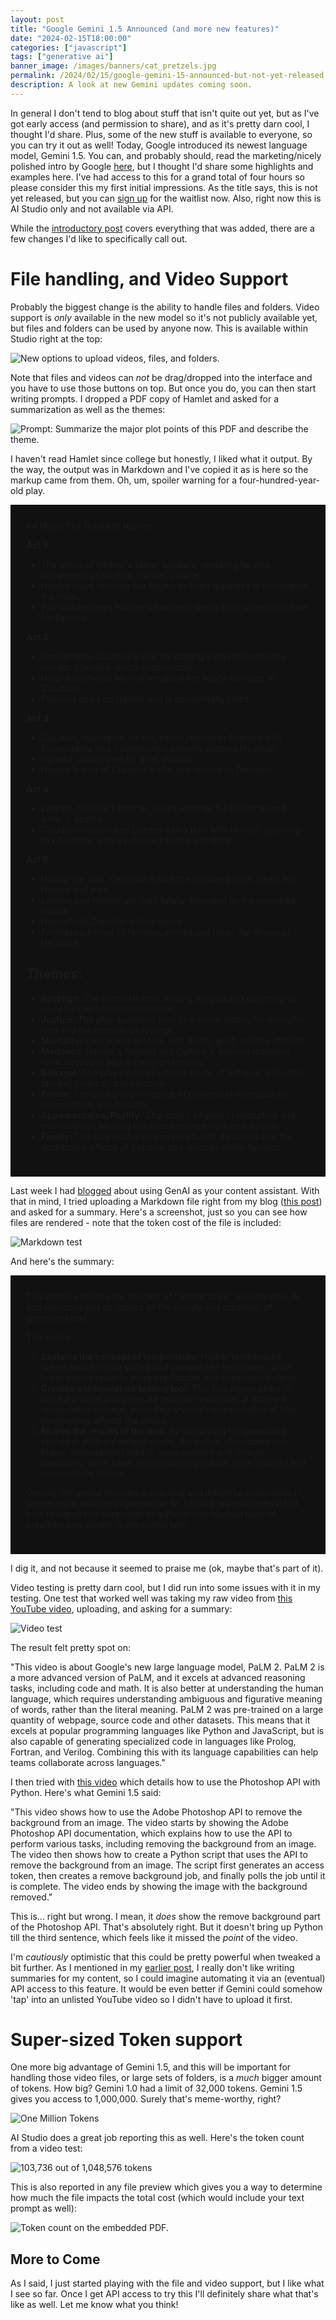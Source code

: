 ```yaml
---
layout: post
title: "Google Gemini 1.5 Announced (and more new features)"
date: "2024-02-15T18:00:00"
categories: ["javascript"]
tags: ["generative ai"]
banner_image: /images/banners/cat_pretzels.jpg
permalink: /2024/02/15/google-gemini-15-announced-but-not-yet-released
description: A look at new Gemini updates coming soon.
---
```


In general I don't tend to blog about stuff that isn't quite out yet, but as I've got early access (and permission to share), and as it's pretty darn cool, I thought I'd share. Plus, some of the new stuff is available to everyone, so you can try it out as well! Today, Google introduced its newest language model, Gemini 1.5. You can, and probably should, read the marketing/nicely polished intro by Google [here](https://blog.google/technology/ai/google-gemini-next-generation-model-february-2024/), but I thought I'd share some highlights and examples here. I've had access to this for a grand total of four hours so please consider this my first initial impressions. As the title says, this is not yet released, but you can [sign up](https://aistudio.google.com/app/waitlist/97445851) for the waitlist now. Also, right now this is AI Studio only and not available via API. 

While the [introductory post](https://blog.google/technology/ai/google-gemini-next-generation-model-february-2024/) covers everything that was added, there are a few changes I'd like to specifically call out.

# File handling, and Video Support

Probably the biggest change is the ability to handle files and folders. Video support is *only* available in the new model so it's not publicly available yet, but files and folders can be used by anyone now. This is available within Studio right at the top:

<p>
<img src="https://static.raymondcamden.com/images/2024/02/gem1.jpg" alt="New options to upload videos, files, and folders." class="imgborder imgcenter" loading="lazy">
</p>

Note that files and videos can *not* be drag/dropped into the interface and you have to use those buttons on top. But once you do, you can then start writing prompts. I dropped a PDF copy of Hamlet and asked for a summarization as well as the themes:

<p>
<img src="https://static.raymondcamden.com/images/2024/02/gem2.jpg" alt="Prompt: Summarize the major plot points of this PDF and describe the theme." class="imgborder imgcenter" loading="lazy">
</p>

I haven't read Hamlet since college but honestly, I liked what it output. By the way, the output was in Markdown and I've copied it as is here so the markup came from them. Oh, um, spoiler warning for a four-hundred-year-old play.

<div style="background-color: #111111; padding: 25px">
## Major Plot Points of Hamlet:

**Act 1:**
* The ghost of Hamlet's father appears, revealing he was murdered by Claudius, Hamlet's uncle.
* Hamlet vows revenge but begins to feign madness to investigate the truth.
* Polonius believes Hamlet's madness stems from unrequited love for Ophelia.

**Act 2:**
* Hamlet tests Claudius's guilt by staging a play mirroring the murder. Claudius reacts suspiciously.
* Hamlet confronts his mother about her hasty marriage to Claudius.
* Polonius spies on Hamlet and is accidentally killed.

**Act 3:**
* Claudius, fearing for his life, sends Hamlet to England with Rosencrantz and Guildenstern, secretly plotting his death.
* Ophelia, driven mad by grief, drowns.
* Hamlet learns of Claudius's plot and returns to Denmark.

**Act 4:**
* Laertes, Ophelia's brother, seeks revenge for his father and sister's deaths.
* Claudius manipulates Laertes into a duel with Hamlet, planning to kill Hamlet with a poisoned sword and drink.

**Act 5:**
* During the duel, Gertrude drinks the poisoned wine meant for Hamlet and dies.
* Laertes and Hamlet are both fatally wounded by the poisoned sword.
* Hamlet kills Claudius before dying.
* Fortinbras, Prince of Norway, arrives and takes the throne of Denmark.

## Themes:

* **Revenge:** The central theme, driving the plot and exploring its complexities and consequences.
* **Justice:** The play questions how to achieve justice for wrongful acts and the morality of revenge.
* **Mortality:** Characters grapple with death, grief, and the afterlife.
* **Madness:** Hamlet's feigned and Ophelia's genuine madness raise questions about sanity and reality.
* **Betrayal:** The play explores various forms of betrayal, including familial, political, and personal.
* **Power:** The corrupting influence of power and its impact on relationships and morality.
* **Appearance vs. Reality:** Characters engage in deception and manipulation, blurring the lines between truth and illusion.
* **Family:** The play examines complex family dynamics and the destructive effects of betrayal and revenge within families.

</div>

Last week I had [blogged](http://localhost:8888/2024/02/02/using-generative-ai-as-your-content-assistant/) about using GenAI as your content assistant. With that in mind, I tried uploading a Markdown file right from my blog ([this post](https://www.raymondcamden.com/2024/02/14/testing-temperature-settings-with-generative-ai)) and asked for a summary. Here's a screenshot, just so you can see how files are rendered - note that the token cost of the file is included:

<p>
<img src="https://static.raymondcamden.com/images/2024/02/gem3.jpg" alt="Markdown test" class="imgborder imgcenter" loading="lazy">
</p>

And here's the summary:

<div style="background-color: #111111; padding: 25px">
This article explores the concept of "temperature" in generative AI and demonstrates its impact on the variety and creativity of generated text. 

The author:

1. **Explains the concept of temperature:** Higher temperature values lead to more varied and unexpected responses, while lower values result in more predictable and consistent outputs.
2. **Creates a temperature testing tool:** This tool allows users to input a prompt and generate multiple responses at different temperature settings, providing a visual representation of how temperature affects the output.
3. **Shares the results of the tool:** By comparing the generated stories at different temperatures, the author showcases how higher temperatures lead to more creative and diverse narratives, while lower temperatures produce more focused and conventional stories.

Overall, the article provides a practical and insightful exploration of temperature settings in generative AI, helping readers understand how to adjust this parameter to achieve their desired level of creativity and variety in generated text. 
</div>

I dig it, and not because it seemed to praise me (ok, maybe that's part of it). 

Video testing is pretty darn cool, but I did run into some issues with it in my testing. One test that worked well was taking my raw video from [this YouTube video](https://www.youtube.com/watch?v=Cn8KLogbrCY), uploading, and asking for a summary:

<p>
<img src="https://static.raymondcamden.com/images/2024/02/gem4.jpg" alt="Video test" class="imgborder imgcenter" loading="lazy">
</p>

The result felt pretty spot on:

"This video is about Google's new large language model, PaLM 2. PaLM 2 is a more advanced version of PaLM, and it excels at advanced reasoning tasks, including code and math. It is also better at understanding the human language, which requires understanding ambiguous and figurative meaning of words, rather than the literal meaning. PaLM 2 was pre-trained on a large quantity of webpage, source code and other datasets. This means that it excels at popular programming languages like Python and JavaScript, but is also capable of generating specialized code in languages like Prolog, Fortran, and Verilog. Combining this with its language capabilities can help teams collaborate across languages."

I then tried with [this video](https://www.youtube.com/watch?v=Byz1mX-UEvM) which details how to use the Photoshop API with Python. Here's what Gemini 1.5 said:

"This video shows how to use the Adobe Photoshop API to remove the background from an image. The video starts by showing the Adobe Photoshop API documentation, which explains how to use the API to perform various tasks, including removing the background from an image. The video then shows how to create a Python script that uses the API to remove the background from an image. The script first generates an access token, then creates a remove background job, and finally polls the job until it is complete. The video ends by showing the image with the background removed."

This is... right but wrong. I mean, it *does* show the remove background part of the Photoshop API. That's absolutely right. But it doesn't bring up Python till the third sentence, which feels like it missed the *point* of the video. 

I'm *cautiously* optimistic that this could be pretty powerful when tweaked a bit further. As I mentioned in my [earlier post](https://www.raymondcamden.com/2024/02/02/using-generative-ai-as-your-content-assistant/), I really don't like writing summaries for my content, so I could imagine automating it via an (eventual) API access to this feature. It would be even better if Gemini could somehow 'tap' into an unlisted YouTube video so I didn't have to upload it first. 

# Super-sized Token support

One more big advantage of Gemini 1.5, and this will be important for handling those video files, or large sets of folders, is a *much* bigger amount of tokens. How big? Gemini 1.0 had a limit of 32,000 tokens. Gemini 1.5 gives you access to 1,000,000. Surely that's meme-worthy, right?

<p>
<img src="https://static.raymondcamden.com/images/2024/02/gem5.jpg" alt="One Million Tokens" class="imgborder imgcenter" loading="lazy">
</p>

AI Studio does a great job reporting this as well. Here's the token count from a video test:

<p>
<img src="https://static.raymondcamden.com/images/2024/02/gem6.jpg" alt="103,736 out of 1,048,576 tokens" class="imgborder imgcenter" loading="lazy">
</p>

This is also reported in any file preview which gives you a way to determine how much the file impacts the total cost (which would include your text prompt as well):

<p>
<img src="https://static.raymondcamden.com/images/2024/02/gem7.jpg" alt="Token count on the embedded PDF." class="imgborder imgcenter" loading="lazy">
</p>

## More to Come

As I said, I just started playing with the file and video support, but I like what I see so far. Once I get API access to try this I'll definitely share what that's like as well. Let me know what you think!
